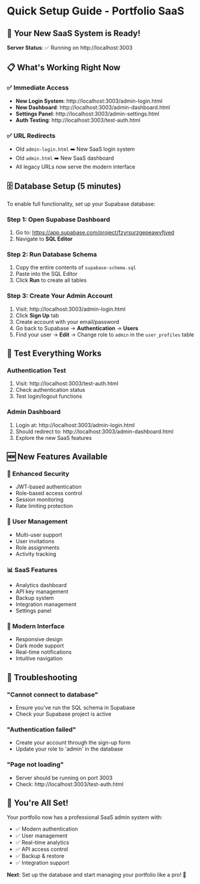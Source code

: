 # Quick Setup Guide - Portfolio SaaS

## 🚀 Your New SaaS System is Ready!

**Server Status**: ✅ Running on http://localhost:3003

## 📋 What's Working Right Now

### ✅ Immediate Access
- **New Login System**: http://localhost:3003/admin-login.html
- **New Dashboard**: http://localhost:3003/admin-dashboard.html  
- **Settings Panel**: http://localhost:3003/admin-settings.html
- **Auth Testing**: http://localhost:3003/test-auth.html

### ✅ URL Redirects
- Old `admin-login.html` ➡️ New SaaS login system
- Old `admin.html` ➡️ New SaaS dashboard
- All legacy URLs now serve the modern interface

## 🗄️ Database Setup (5 minutes)

To enable full functionality, set up your Supabase database:

### Step 1: Open Supabase Dashboard
1. Go to: https://app.supabase.com/project/fzyrsurzgepeawvfjved
2. Navigate to **SQL Editor**

### Step 2: Run Database Schema
1. Copy the entire contents of `supabase-schema.sql`
2. Paste into the SQL Editor
3. Click **Run** to create all tables

### Step 3: Create Your Admin Account
1. Visit: http://localhost:3003/admin-login.html
2. Click **Sign Up** tab
3. Create account with your email/password
4. Go back to Supabase → **Authentication** → **Users**
5. Find your user → **Edit** → Change role to `admin` in the `user_profiles` table

## 🎯 Test Everything Works

### Authentication Test
1. Visit: http://localhost:3003/test-auth.html
2. Check authentication status
3. Test login/logout functions

### Admin Dashboard
1. Login at: http://localhost:3003/admin-login.html
2. Should redirect to: http://localhost:3003/admin-dashboard.html
3. Explore the new SaaS features

## 🆕 New Features Available

### 🔐 Enhanced Security
- JWT-based authentication
- Role-based access control
- Session monitoring
- Rate limiting protection

### 👥 User Management
- Multi-user support
- User invitations
- Role assignments
- Activity tracking

### 📊 SaaS Features
- Analytics dashboard
- API key management
- Backup system
- Integration management
- Settings panel

### 🎨 Modern Interface
- Responsive design
- Dark mode support
- Real-time notifications
- Intuitive navigation

## 🔧 Troubleshooting

### "Cannot connect to database"
- Ensure you've run the SQL schema in Supabase
- Check your Supabase project is active

### "Authentication failed"
- Create your account through the sign-up form
- Update your role to 'admin' in the database

### "Page not loading"
- Server should be running on port 3003
- Check: http://localhost:3003/test-auth.html

## 🎉 You're All Set!

Your portfolio now has a professional SaaS admin system with:
- ✅ Modern authentication
- ✅ User management
- ✅ Real-time analytics
- ✅ API access control
- ✅ Backup & restore
- ✅ Integration support

**Next**: Set up the database and start managing your portfolio like a pro! 🚀